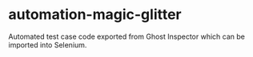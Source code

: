 # automation-magic-glitter
Automated test case code exported from Ghost Inspector which can be imported into Selenium. 
